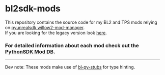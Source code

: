 # bl2sdk-mods
This repository contains the source code for my BL2 and TPS mods relying on [pyunrealsdk willow2-mod-manager](https://github.com/bl-sdk/willow2-mod-manager).  
If you are looking for the legacy version look [here](https://github.com/juso40/bl2sdk_Mods).  

### For detailed information about each mod check out the [PythonSDK Mod DB](https://bl-sdk.github.io/).

---------------------------
Dev note: These mods make use of [bl-py-stubs](https://github.com/Justin99x/bl-py-stubs) for type hinting.